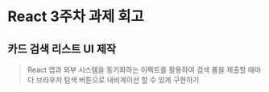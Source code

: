 # React 3주차 과제 회고

## 카드 검색 리스트 UI 제작

> React 앱과 외부 시스템을 동기화하는 이펙트를 활용하여 검색 폼을 제출할 때마다 브라우저 탐색 버튼으로 내비게이션 할 수 있게 구현하기
